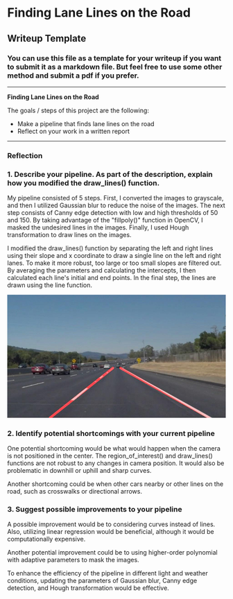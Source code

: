 # **Finding Lane Lines on the Road** 

## Writeup Template

### You can use this file as a template for your writeup if you want to submit it as a markdown file. But feel free to use some other method and submit a pdf if you prefer.

---

**Finding Lane Lines on the Road**

The goals / steps of this project are the following:
* Make a pipeline that finds lane lines on the road
* Reflect on your work in a written report


[//]: # (Image References)

[image1]: ./test_images_output/solidWhiteCurve.jpg "Result"

---

### Reflection

### 1. Describe your pipeline. As part of the description, explain how you modified the draw_lines() function.

My pipeline consisted of 5 steps. First, I converted the images to grayscale, and then I utilized Gaussian blur to reduce the noise of the images. The next step consists of Canny edge detection with low and high thresholds of 50 and 150. By taking advantage of the "fillpoly()" function in OpenCV, I masked the undesired lines in the images. Finally, I used Hough transformation to draw lines on the images.

I modified the draw_lines() function by separating the left and right lines using their slope and x coordinate to draw a single line on the left and right lanes. To make it more robust, too large or too small slopes are filtered out. By averaging the parameters and calculating the intercepts, I then calculated each line's initial and end points. In the final step, the lines are drawn using the line function.

 

![alt text][image1]


### 2. Identify potential shortcomings with your current pipeline


One potential shortcoming would be what would happen when the camera is not positioned in the center. The region_of_interest() and draw_lines() functions are not robust to any changes in camera position. It would also be problematic in downhill or uphill and sharp curves.

Another shortcoming could be when other cars nearby or other lines on the road, such as crosswalks or directional arrows.



### 3. Suggest possible improvements to your pipeline

A possible improvement would be to considering curves instead of lines. Also, utilizing linear regression would be beneficial, although it would be computationally expensive. 

Another potential improvement could be to using higher-order polynomial with adaptive parameters to mask the images.

To enhance the efficiency of the pipeline in different light and weather conditions, updating the parameters of Gaussian blur, Canny edge detection, and Hough transformation would be effective.

